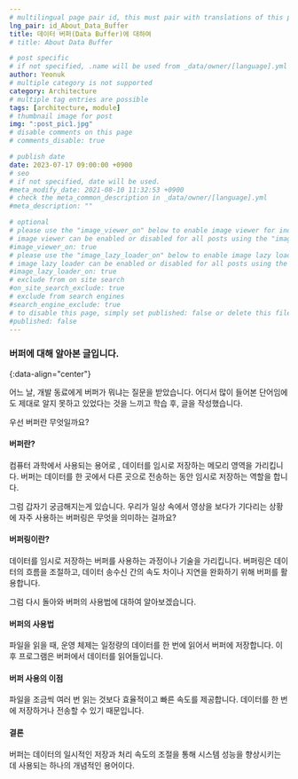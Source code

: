 ```yaml
---
# multilingual page pair id, this must pair with translations of this page. (This name must be unique)
lng_pair: id_About_Data_Buffer
title: 데이터 버퍼(Data Buffer)에 대하여
# title: About Data Buffer

# post specific
# if not specified, .name will be used from _data/owner/[language].yml
author: Yeonuk
# multiple category is not supported
category: Architecture
# multiple tag entries are possible
tags: [architecture, module]
# thumbnail image for post
img: ":post_pic1.jpg"
# disable comments on this page
# comments_disable: true

# publish date
date: 2023-07-17 09:00:00 +0900
# seo
# if not specified, date will be used.
#meta_modify_date: 2021-08-10 11:32:53 +0900
# check the meta_common_description in _data/owner/[language].yml
#meta_description: ""

# optional
# please use the "image_viewer_on" below to enable image viewer for individual pages or posts (_posts/ or [language]/_posts folders).
# image viewer can be enabled or disabled for all posts using the "image_viewer_posts: true" setting in _data/conf/main.yml.
#image_viewer_on: true
# please use the "image_lazy_loader_on" below to enable image lazy loader for individual pages or posts (_posts/ or [language]/_posts folders).
# image lazy loader can be enabled or disabled for all posts using the "image_lazy_loader_posts: true" setting in _data/conf/main.yml.
#image_lazy_loader_on: true
# exclude from on site search
#on_site_search_exclude: true
# exclude from search engines
#search_engine_exclude: true
# to disable this page, simply set published: false or delete this file
#published: false
---
```


<!-- outline-start -->

### 버퍼에 대해 알아본 글입니다.

{:data-align="center"}

<!-- outline-end -->

어느 날, 개발 동료에게 버퍼가 뭐냐는 질문을 받았습니다.
어디서 많이 들어본 단어임에도 제대로 알지 못하고 있었다는 것을 느끼고 학습 후, 글을 작성했습니다.

우선 버퍼란 무엇일까요?

#### 버퍼란?

컴퓨터 과학에서 사용되는 용어로 , 데이터를 임시로 저장하는 메모리 영역을 가리킵니다. 버퍼는 데이터를 한 곳에서 다른 곳으로 전송하는 동안 임시로 저장하는 역할을 합니다.

그럼 갑자기 궁금해지는게 있습니다. 우리가 일상 속에서 영상을 보다가 기다리는 상황에 자주 사용하는 버퍼링은 무엇을 의미하는 걸까요?

#### 버퍼링이란?

데이터를 임시로 저장하는 버퍼를 사용하는 과정이나 기술을 가리킵니다.
버퍼링은 데이터의 흐름을 조절하고, 데이터 송수신 간의 속도 차이나 지연을 완화하기 위해 버퍼를 활용합니다.

그럼 다시 돌아와 버퍼의 사용법에 대하여 알아보겠습니다.

#### 버퍼의 사용법

파일을 읽을 때, 운영 체제는 일정량의 데이터를 한 번에 읽어서 버퍼에 저장합니다. 이후 프로그램은 버퍼에서 데이터를 읽어들입니다.

#### 버퍼 사용의 이점

파일을 조금씩 여러 번 읽는 것보다 효율적이고 빠른 속도를 제공합니다. 데이터를 한 번에 저장하거나 전송할 수 있기 때문입니다.

#### 결론

버퍼는 데이터의 일시적인 저장과 처리 속도의 조절을 통해 시스템 성능을 향상시키는 데 사용되는 하나의 개념적인 용어이다.
